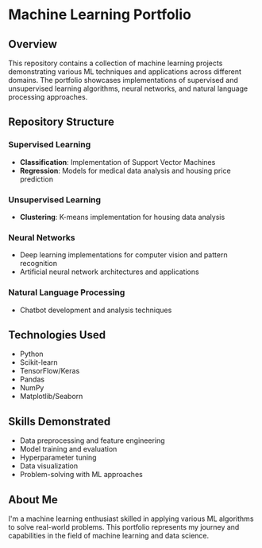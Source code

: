 # Machine Learning Portfolio

## Overview
This repository contains a collection of machine learning projects demonstrating various ML techniques and applications across different domains. The portfolio showcases implementations of supervised and unsupervised learning algorithms, neural networks, and natural language processing approaches.

## Repository Structure

### Supervised Learning
- **Classification**: Implementation of Support Vector Machines
- **Regression**: Models for medical data analysis and housing price prediction

### Unsupervised Learning
- **Clustering**: K-means implementation for housing data analysis

### Neural Networks
- Deep learning implementations for computer vision and pattern recognition
- Artificial neural network architectures and applications

### Natural Language Processing
- Chatbot development and analysis techniques

## Technologies Used
- Python
- Scikit-learn
- TensorFlow/Keras
- Pandas
- NumPy
- Matplotlib/Seaborn

## Skills Demonstrated
- Data preprocessing and feature engineering
- Model training and evaluation
- Hyperparameter tuning
- Data visualization
- Problem-solving with ML approaches

## About Me
I'm a machine learning enthusiast skilled in applying various ML algorithms to solve real-world problems. This portfolio represents my journey and capabilities in the field of machine learning and data science.
